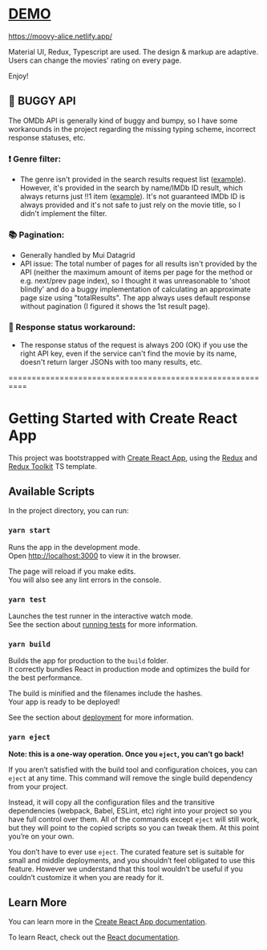 
# [DEMO](https://moovy-alice.netlify.app/)
https://moovy-alice.netlify.app/

Material UI, Redux, Typescript are used. The design & markup are adaptive. 
Users can change the movies' rating on every page.

Enjoy!

## :face_with_head_bandage: BUGGY API

The OMDb API is generally kind of buggy and bumpy, so I have some workarounds in the project regarding the missing typing scheme, incorrect response statuses, etc.

### :exclamation: Genre filter:
- The genre isn't provided in the search results request list ([example](https://www.omdbapi.com/?apikey=4811b5b3&s=Bat)).
 However, it's provided in the search by name/IMDb ID result, which always returns just !!1 item ([example](https://www.omdbapi.com/?apikey=4811b5b3&t=Bat&plot=full)). It's not guaranteed IMDb ID is always provided and it's not safe to just rely on the movie title, so I didn't implement the filter.

### :books: Pagination:
- Generally handled by Mui Datagrid
- API issue: The total number of pages for all results isn't provided by the API (neither the maximum amount of items per page for the method or e.g. next/prev page index), so I thought it was unreasonable to 'shoot blindly' and do a buggy implementation of calculating an approximate page size using "totalResults". The app always uses default response without pagination (I figured it shows the 1st result page).

### :robot: Response status workaround:
- The response status of the request is always 200 (OK) if you use the right API key,
even if the service can't find the movie by its name, doesn't return larger JSONs with too many results, etc.

==========================================================
# Getting Started with Create React App

This project was bootstrapped with [Create React App](https://github.com/facebook/create-react-app), using the [Redux](https://redux.js.org/) and [Redux Toolkit](https://redux-toolkit.js.org/) TS template.

## Available Scripts

In the project directory, you can run:

### `yarn start`

Runs the app in the development mode.\
Open [http://localhost:3000](http://localhost:3000) to view it in the browser.

The page will reload if you make edits.\
You will also see any lint errors in the console.

### `yarn test`

Launches the test runner in the interactive watch mode.\
See the section about [running tests](https://facebook.github.io/create-react-app/docs/running-tests) for more information.

### `yarn build`

Builds the app for production to the `build` folder.\
It correctly bundles React in production mode and optimizes the build for the best performance.

The build is minified and the filenames include the hashes.\
Your app is ready to be deployed!

See the section about [deployment](https://facebook.github.io/create-react-app/docs/deployment) for more information.

### `yarn eject`

**Note: this is a one-way operation. Once you `eject`, you can’t go back!**

If you aren’t satisfied with the build tool and configuration choices, you can `eject` at any time. This command will remove the single build dependency from your project.

Instead, it will copy all the configuration files and the transitive dependencies (webpack, Babel, ESLint, etc) right into your project so you have full control over them. All of the commands except `eject` will still work, but they will point to the copied scripts so you can tweak them. At this point you’re on your own.

You don’t have to ever use `eject`. The curated feature set is suitable for small and middle deployments, and you shouldn’t feel obligated to use this feature. However we understand that this tool wouldn’t be useful if you couldn’t customize it when you are ready for it.

## Learn More

You can learn more in the [Create React App documentation](https://facebook.github.io/create-react-app/docs/getting-started).

To learn React, check out the [React documentation](https://reactjs.org/).
